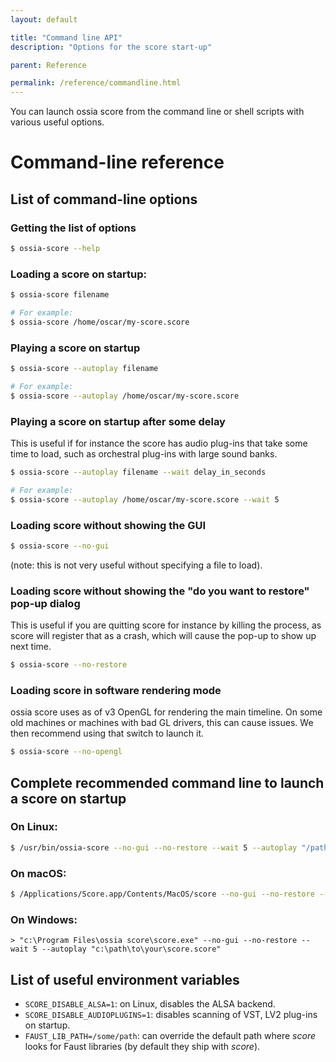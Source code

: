 ```yaml
---
layout: default

title: "Command line API"
description: "Options for the score start-up"

parent: Reference

permalink: /reference/commandline.html
---
```


You can launch ossia score from the command line or shell scripts with various useful options.

# Command-line reference

## List of command-line options

### Getting the list of options
```bash
$ ossia-score --help
```

### Loading a score on startup:
```bash
$ ossia-score filename

# For example:
$ ossia-score /home/oscar/my-score.score
```

### Playing a score on startup
```bash
$ ossia-score --autoplay filename

# For example:
$ ossia-score --autoplay /home/oscar/my-score.score
```

### Playing a score on startup after some delay
This is useful if for instance the score has audio plug-ins that take some time to load, such as
orchestral plug-ins with large sound banks.

```bash
$ ossia-score --autoplay filename --wait delay_in_seconds

# For example:
$ ossia-score --autoplay /home/oscar/my-score.score --wait 5
```

### Loading score without showing the GUI
```bash
$ ossia-score --no-gui
```
(note: this is not very useful without specifying a file to load).

### Loading score without showing the "do you want to restore" pop-up dialog
  This is useful if you are quitting score for instance by killing the process, as score will register that as a crash, which will cause the
  pop-up to show up next time.
```bash
$ ossia-score --no-restore
```

### Loading score in software rendering mode
ossia score uses as of v3 OpenGL for rendering the main timeline.
On some old machines or machines with bad GL drivers, this can cause issues. We then recommend using that switch to launch it.

```bash
$ ossia-score --no-opengl
```

## Complete recommended command line to launch a score on startup

### On Linux:
```bash
$ /usr/bin/ossia-score --no-gui --no-restore --wait 5 --autoplay "/path/to/your/score.score"
```


### On macOS:
```bash
$ /Applications/Score.app/Contents/MacOS/score --no-gui --no-restore --wait 5 --autoplay "/path/to/your/score.score"
```


### On Windows:
```dosbatch
> "c:\Program Files\ossia score\score.exe" --no-gui --no-restore --wait 5 --autoplay "c:\path\to\your\score.score"
```

## List of useful environment variables

* `SCORE_DISABLE_ALSA=1`: on Linux, disables the ALSA backend.
* `SCORE_DISABLE_AUDIOPLUGINS=1`: disables scanning of VST, LV2 plug-ins on startup.
* `FAUST_LIB_PATH=/some/path`: can override the default path where *score* looks for Faust libraries (by default they ship with *score*).